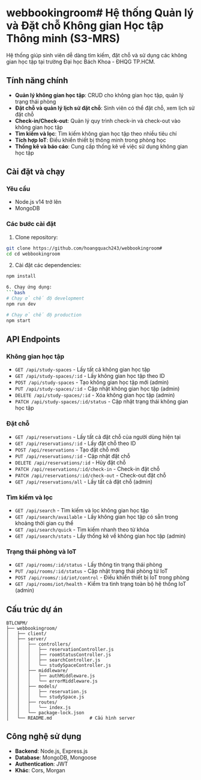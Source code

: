 # webbookingroom# Hệ thống Quản lý và Đặt chỗ Không gian Học tập Thông minh (S3-MRS)

Hệ thống giúp sinh viên dễ dàng tìm kiếm, đặt chỗ và sử dụng các không gian học tập tại trường Đại học Bách Khoa - ĐHQG TP.HCM.

## Tính năng chính

- **Quản lý không gian học tập**: CRUD cho không gian học tập, quản lý trạng thái phòng
- **Đặt chỗ và quản lý lịch sử đặt chỗ**: Sinh viên có thể đặt chỗ, xem lịch sử đặt chỗ
- **Check-in/Check-out**: Quản lý quy trình check-in và check-out vào không gian học tập
- **Tìm kiếm và lọc**: Tìm kiếm không gian học tập theo nhiều tiêu chí
- **Tích hợp IoT**: Điều khiển thiết bị thông minh trong phòng học
- **Thống kê và báo cáo**: Cung cấp thống kê về việc sử dụng không gian học tập

## Cài đặt và chạy

### Yêu cầu

- Node.js v14 trở lên
- MongoDB

### Các bước cài đặt

1. Clone repository:
```bash
git clone https://github.com/hoangquach243/webbookingroom#
cd cd webbookingroom
```

2. Cài đặt các dependencies:
```bash
npm install

6. Chạy ứng dụng:
```bash
# Chạy ở chế độ development
npm run dev

# Chạy ở chế độ production
npm start
```

## API Endpoints

### Không gian học tập

- `GET /api/study-spaces` - Lấy tất cả không gian học tập
- `GET /api/study-spaces/:id` - Lấy không gian học tập theo ID
- `POST /api/study-spaces` - Tạo không gian học tập mới (admin)
- `PUT /api/study-spaces/:id` - Cập nhật không gian học tập (admin)
- `DELETE /api/study-spaces/:id` - Xóa không gian học tập (admin)
- `PATCH /api/study-spaces/:id/status` - Cập nhật trạng thái không gian học tập

### Đặt chỗ

- `GET /api/reservations` - Lấy tất cả đặt chỗ của người dùng hiện tại
- `GET /api/reservations/:id` - Lấy đặt chỗ theo ID
- `POST /api/reservations` - Tạo đặt chỗ mới
- `PUT /api/reservations/:id` - Cập nhật đặt chỗ
- `DELETE /api/reservations/:id` - Hủy đặt chỗ
- `PATCH /api/reservations/:id/check-in` - Check-in đặt chỗ
- `PATCH /api/reservations/:id/check-out` - Check-out đặt chỗ
- `GET /api/reservations/all` - Lấy tất cả đặt chỗ (admin)

### Tìm kiếm và lọc

- `GET /api/search` - Tìm kiếm và lọc không gian học tập
- `GET /api/search/available` - Lấy không gian học tập có sẵn trong khoảng thời gian cụ thể
- `GET /api/search/quick` - Tìm kiếm nhanh theo từ khóa
- `GET /api/search/stats` - Lấy thống kê về không gian học tập (admin)

### Trạng thái phòng và IoT

- `GET /api/rooms/:id/status` - Lấy thông tin trạng thái phòng
- `PUT /api/rooms/:id/status` - Cập nhật trạng thái phòng từ IoT
- `POST /api/rooms/:id/iot/control` - Điều khiển thiết bị IoT trong phòng
- `GET /api/rooms/iot/health` - Kiểm tra tình trạng toàn bộ hệ thống IoT (admin)

## Cấu trúc dự án

```
BTLCNPM/
├── webbookingroom/
│   ├── client/
│   ├── server/
│   │   ├── controllers/
│   │   │   ├── reservationController.js
│   │   │   ├── roomStatusController.js
│   │   │   ├── searchController.js
│   │   │   └── studySpaceController.js
│   │   ├── middleware/
│   │   │   ├── authMiddleware.js
│   │   │   └── errorMiddleware.js
│   │   ├── models/
│   │   │   ├── reservation.js
│   │   │   └── studySpace.js
│   │   ├── routes/
│   │   │   └── index.js
│   │   └── package-lock.json
│   └── README.md              # Cấu hình server
```

## Công nghệ sử dụng

- **Backend**: Node.js, Express.js
- **Database**: MongoDB, Mongoose
- **Authentication**: JWT
- **Khác**: Cors, Morgan
